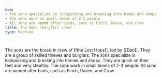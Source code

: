```yaml
---
sum:
- The sons specialize in lockpicking and breaking into homes and shops
- The sons work in small teams of 2-3 people
- All sons are named after birds, such as Finch, Raven, and Crow
title: The Sons (burglars crew)
type: Faction

---
```


The sons are the break-in crew of [[the Lost Hops]], led by [[Dad]]. They are a group of skilled thieves and burglars. The sons specialize in lockpicking and breaking into homes and shops. They are quick on their feet and very stealthy. The sons work in small teams of 2-3 people.
All sons are named after birds, such as Finch, Raven, and Crow.
